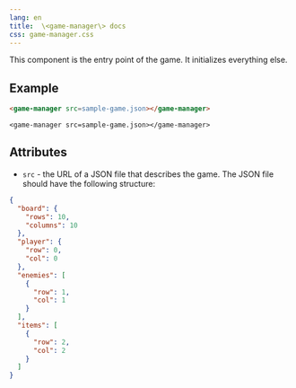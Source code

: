 ```yaml
---
lang: en
title:  \<game-manager\> docs
css: game-manager.css
---
```


<main>

This component is the entry point of the game. It initializes everything else.

## Example

```html
<game-manager src=sample-game.json></game-manager>
```

```{=html}
<game-manager src=sample-game.json></game-manager>
```

## Attributes

- `src` - the URL of a JSON file that describes the game. The JSON file should
  have the following structure:

<!-- TODO: update this later -->

```json
{
  "board": {
    "rows": 10,
    "columns": 10
  },
  "player": {
    "row": 0,
    "col": 0
  },
  "enemies": [
    {
      "row": 1,
      "col": 1
    }
  ],
  "items": [
    {
      "row": 2,
      "col": 2
    }
  ]
}
```

</main>

<script type="module">
import {GameManager} frpom './GameManager.js'

window.gameManager = document.querySelector('game-manager')
</script>
